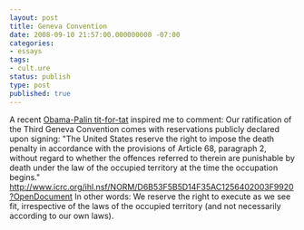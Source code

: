 ```yaml
---
layout: post
title: Geneva Convention
date: 2008-09-10 21:57:00.000000000 -07:00
categories:
- essays
tags:
- cult.ure
status: publish
type: post
published: true
---
```

A recent [Obama-Palin tit-for-tat](http://voices.washingtonpost.com/the-trail/2008/09/08/obama_to_palin_dont_mock_the_c.html) inspired me to comment:
Our ratification of the Third Geneva Convention comes with reservations publicly declared upon signing:
"The United States reserve the right to impose the death penalty in accordance with the provisions of Article 68, paragraph 2, without regard to whether the offences referred to therein are punishable by death under the law of the occupied territory at the time the occupation begins."
http://www.icrc.org/ihl.nsf/NORM/D6B53F5B5D14F35AC1256402003F9920?OpenDocument
In other words: We reserve the right to execute as we see fit, irrespective of the laws of the occupied territory (and not necessarily according to our own laws).
